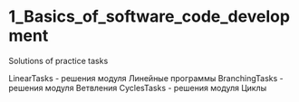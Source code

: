 # 1_Basics_of_software_code_development
Solutions of practice tasks 

LinearTasks - решения модуля Линейные программы
BranchingTasks - решения модуля Ветвления
CyclesTasks - решения модуля Циклы

